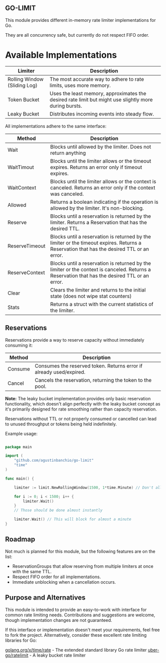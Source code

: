 ## GO-LIMIT

This module provides different in-memory rate limiter implementations for Go.

They are all concurrency safe, but currently do not respect FIFO order.

# Available Implementations

| Limiter                      | Description                                                                                           |
|------------------------------|-------------------------------------------------------------------------------------------------------|
| Rolling Window (Sliding Log) | The most accurate way to adhere to rate limits, uses more memory.                                     |
| Token Bucket                 | Uses the least memory, approximates the desired rate limit but might use slightly more during bursts. |
| Leaky Bucket                 | Distributes incoming events into steady flow.                                                         |

All implementations adhere to the same interface:

| Method         | Description                                                                                                                                   |
|----------------|-----------------------------------------------------------------------------------------------------------------------------------------------|
| Wait           | Blocks until allowed by the limiter. Does not return anything                                                                                 |
| WaitTimout     | Blocks until the limiter allows or the timeout expires. Returns an error only if timeout expires.                                             |
| WaitContext    | Blocks until the limiter allows or the context is canceled. Returns an error only if the context was canceled.                                |
| Allowed        | Returns a boolean indicating if the operation is allowed by the limiter. It's non-blocking.                                                   |
| Reserve        | Blocks until a reservation is returned by the limiter. Returns a Reservation that has the desired TTL.                                        |
| ReserveTimeout | Blocks until a reservation is returned by the limiter or the timeout expires. Returns a Reservation that has the desired TTL or an error.     |
| ReserveContext | Blocks until a reservation is returned by the limiter or the context is canceled. Returns a Reservation that has the desired TTL or an error. |
| Clear          | Clears the limiter and returns to the initial state (does not wipe stat counters)                                                             |
| Stats          | Returns a struct with the current statistics of the limiter.                                                                                  |

## Reservations

Reservations provide a way to reserve capacity without immediately consuming it:

| Method  | Description                                                         |
|---------|---------------------------------------------------------------------|
| Consume | Consumes the reserved token. Returns error if already used/expired. |
| Cancel  | Cancels the reservation, returning the token to the pool.           |

**Note:** The leaky bucket implementation provides only basic reservation functionality, which doesn't align perfectly
with the leaky bucket concept as it's primarily designed for rate smoothing rather than capacity reservation.

Reservations without TTL or not properly consumed or cancelled can lead to unused throughput or tokens being held
indefinitely.

Example usage:

```go

package main

import (
	"github.com/agustinbanchio/go-limit"
	"time"
)

func main() {

	limiter := limit.NewRollingWindow(1500, 1*time.Minute) // Don't allow more than 1500 requests in a 1-minute window.

	for i := 0; i < 1500; i++ {
		limiter.Wait()
	}
	// Those should be done almost instantly

	limiter.Wait() // This will block for almost a minute
}

```

## Roadmap

Not much is planned for this module, but the following features are on the list:

- ReservationGroups that allow reserving from multiple limiters at once with the same TTL.
- Respect FIFO order for all implementations.
- Immediate unblocking when a cancellation occurs.

## Purpose and Alternatives

This module is intended to provide an easy-to-work with interface for common rate limiting needs. Contributions and
suggestions are welcome, though implementation changes are not guaranteed.

If this interface or implementation doesn't meet your requirements, feel free to fork the project. Alternatively,
consider these excellent rate limiting libraries for Go:

[golang.org/x/time/rate](https://pkg.go.dev/golang.org/x/time/rate) - The extended standard library Go rate limiter
[uber-go/ratelimit](https://github.com/uber-go/ratelimit) - A leaky bucket rate limiter
